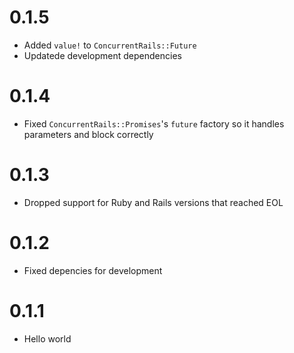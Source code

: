# 0.1.5

* Added `value!` to `ConcurrentRails::Future`
* Updatede development dependencies

# 0.1.4

* Fixed `ConcurrentRails::Promises`'s `future` factory so it handles parameters and block correctly

# 0.1.3

* Dropped support for Ruby and Rails versions that reached EOL

# 0.1.2

* Fixed depencies for development

# 0.1.1

* Hello world
